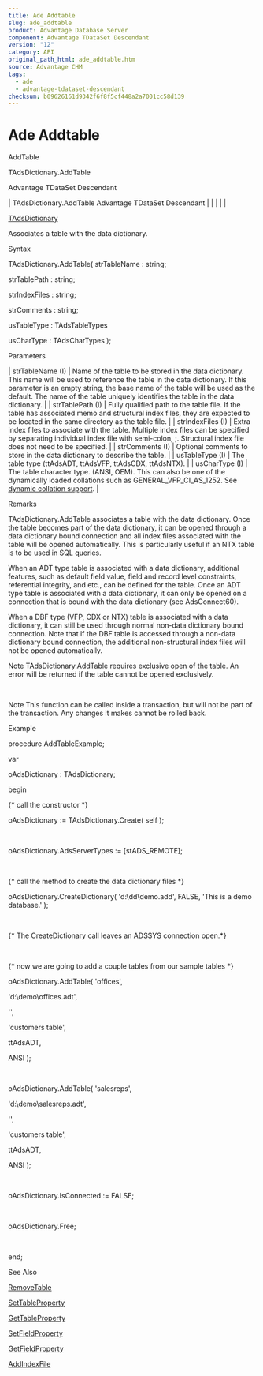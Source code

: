 ```yaml
---
title: Ade Addtable
slug: ade_addtable
product: Advantage Database Server
component: Advantage TDataSet Descendant
version: "12"
category: API
original_path_html: ade_addtable.htm
source: Advantage CHM
tags:
  - ade
  - advantage-tdataset-descendant
checksum: b09626161d9342f6f8f5cf448a2a7001cc58d139
---
```


# Ade Addtable

AddTable

TAdsDictionary.AddTable

Advantage TDataSet Descendant

| TAdsDictionary.AddTable  Advantage TDataSet Descendant |  |  |  |  |

[TAdsDictionary](ade_tadsdictionary.md)

Associates a table with the data dictionary.

Syntax

TAdsDictionary.AddTable( strTableName : string;

strTablePath : string;

strIndexFiles : string;

strComments : string;

usTableType : TAdsTableTypes

usCharType : TAdsCharTypes );

Parameters

| strTableName (I) | Name of the table to be stored in the data dictionary. This name will be used to reference the table in the data dictionary. If this parameter is an empty string, the base name of the table will be used as the default. The name of the table uniquely identifies the table in the data dictionary. |
| strTablePath (I) | Fully qualified path to the table file. If the table has associated memo and structural index files, they are expected to be located in the same directory as the table file. |
| strIndexFiles (I) | Extra index files to associate with the table. Multiple index files can be specified by separating individual index file with semi-colon, ;. Structural index file does not need to be specified. |
| strComments (I) | Optional comments to store in the data dictionary to describe the table. |
| usTableType (I) | The table type (ttAdsADT, ttAdsVFP, ttAdsCDX, ttAdsNTX). |
| usCharType (I) | The table character type. (ANSI, OEM). This can also be one of the dynamically loaded collations such as GENERAL\_VFP\_CI\_AS\_1252. See [dynamic collation support](master_collation_support.md). |

Remarks

TAdsDictionary.AddTable associates a table with the data dictionary. Once the table becomes part of the data dictionary, it can be opened through a data dictionary bound connection and all index files associated with the table will be opened automatically. This is particularly useful if an NTX table is to be used in SQL queries.

When an ADT type table is associated with a data dictionary, additional features, such as default field value, field and record level constraints, referential integrity, and etc., can be defined for the table. Once an ADT type table is associated with a data dictionary, it can only be opened on a connection that is bound with the data dictionary (see AdsConnect60).

When a DBF type (VFP, CDX or NTX) table is associated with a data dictionary, it can still be used through normal non-data dictionary bound connection. Note that if the DBF table is accessed through a non-data dictionary bound connection, the additional non-structural index files will not be opened automatically.

Note TAdsDictionary.AddTable requires exclusive open of the table. An error will be returned if the table cannot be opened exclusively.

 

Note This function can be called inside a transaction, but will not be part of the transaction. Any changes it makes cannot be rolled back.

Example

procedure AddTableExample;

var

oAdsDictionary : TAdsDictionary;

begin

{\* call the constructor \*}

oAdsDictionary := TAdsDictionary.Create( self );

 

oAdsDictionary.AdsServerTypes := [stADS\_REMOTE];

 

{\* call the method to create the data dictionary files \*}

oAdsDictionary.CreateDictionary( 'd:\dd\demo.add', FALSE, 'This is a demo database.' );

 

{\* The CreateDictionary call leaves an ADSSYS connection open.\*}

 

{\* now we are going to add a couple tables from our sample tables \*}

oAdsDictionary.AddTable( 'offices',

'd:\demo\offices.adt',

'',

'customers table',

ttAdsADT,

ANSI );

 

oAdsDictionary.AddTable( 'salesreps',

'd:\demo\salesreps.adt',

'',

'customers table',

ttAdsADT,

ANSI );

 

oAdsDictionary.IsConnected := FALSE;

 

oAdsDictionary.Free;

 

end;

See Also

[RemoveTable](ade_removetable.md)

[SetTableProperty](ade_settableproperty.md)

[GetTableProperty](ade_gettableproperty.md)

[SetFieldProperty](ade_setfieldproperty.md)

[GetFieldProperty](ade_getfieldproperty.md)

[AddIndexFile](ade_addindexfile.md)
